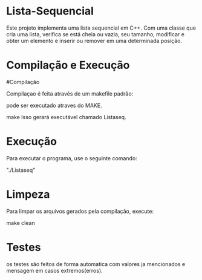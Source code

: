 # Lista-Sequencial

Este projeto implementa uma lista sequencial em C++. Com uma classe que cria uma lista, verifica se está cheia ou vazia, seu tamanho, modificar e obter um elemento e inserir ou remover em uma determinada posição.

# Compilação e Execução

#Compilação

Compilaçao é feita através de um makefile padrão:

pode ser executado atraves do MAKE.

make
Isso gerará executável chamado Listaseq.

# Execução
Para executar o programa, use o seguinte comando:

"./Listaseq"

# Limpeza
Para limpar os arquivos gerados pela compilação, execute:

make clean
# Testes

os testes são feitos de forma automatica com valores ja mencionados e mensagem em casos extremos(erros).



